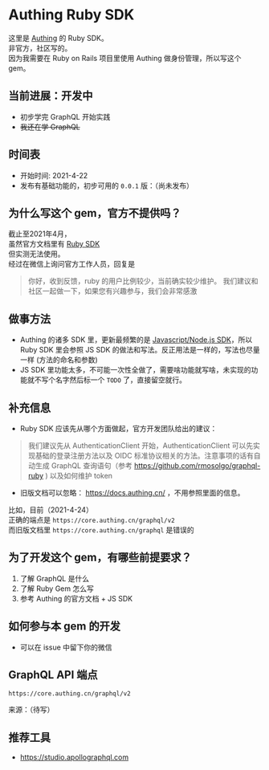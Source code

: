 # Authing Ruby SDK
这里是 [Authing](https://www.authing.cn/) 的 Ruby SDK。    
非官方，社区写的。     
因为我需要在 Ruby on Rails 项目里使用 Authing 做身份管理，所以写这个 gem。

## 当前进展：开发中
* 初步学完 GraphQL 开始实践
* ~~我还在学 GraphQL~~

## 时间表
* 开始时间: 2021-4-22
* 发布有基础功能的，初步可用的 `0.0.1` 版：（尚未发布）

## 为什么写这个 gem，官方不提供吗？
截止至2021年4月，   
虽然官方文档里有 [Ruby SDK](https://docs.authing.cn/v2/reference/sdk-for-ruby.html)  
但实测无法使用。  
经过在微信上询问官方工作人员，回复是

> 你好，收到反馈，ruby 的用户比例较少，当前确实较少维护。
我们建议和社区一起做一下，如果您有兴趣参与，我们会非常感激

## 做事方法
* Authing 的诸多 SDK 里，更新最频繁的是 [Javascript/Node.js SDK](https://github.com/authing/authing.js)，所以 Ruby SDK 里会参照 JS SDK 的做法和写法。反正用法是一样的，写法也尽量一样 (方法的命名和参数)
* JS SDK 里功能太多，不可能一次性全做了，需要啥功能就写啥，未实现的功能就不写个名字然后标一个 `TODO` 了，直接留空就行。

## 补充信息
* Ruby SDK 应该先从哪个方面做起，官方开发团队给出的建议： 

> 我们建议先从 AuthenticationClient 开始，AuthenticationClient 可以先实现基础的登录注册方法以及 OIDC 标准协议相关的方法。注意事项的话有自动生成 GraphQL 查询语句（参考 https://github.com/rmosolgo/graphql-ruby ) 以及如何维护 token

* 旧版文档可以忽略： https://docs.authing.cn/ ，不用参照里面的信息。   

比如，目前（2021-4-24）   
正确的端点是 `https://core.authing.cn/graphql/v2`    
而旧版文档里  `https://core.authing.cn/graphql` 是错误的     

## 为了开发这个 gem，有哪些前提要求？
1. 了解 GraphQL 是什么
2. 了解 Ruby Gem 怎么写
3. 参考 Authing 的官方文档 + JS SDK

## 如何参与本 gem 的开发
* 可以在 issue 中留下你的微信  

## GraphQL API 端点
```
https://core.authing.cn/graphql/v2
```
来源：（待写）

## 推荐工具
* https://studio.apollographql.com
